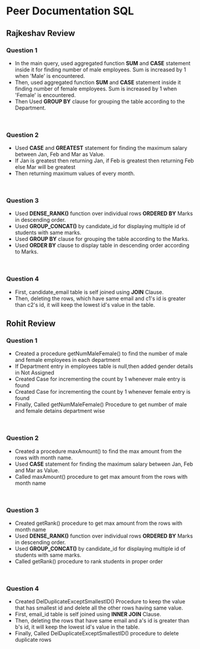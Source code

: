 # Peer Documentation SQL
## Rajkeshav Review

### Question 1
- In the main query, used aggregated function **SUM** and **CASE** statement inside it for finding number of male employees. Sum is increased by 1 when 'Male' is encountered.
- Then, used aggregated function **SUM** and **CASE** statement inside it finding number of female employees. Sum is increased by 1 when 'Female' is encountered.
- Then Used **GROUP BY** clause for grouping the table according to the Department.

<br/>

### Question 2
- Used **CASE** and **GREATEST** statement for finding the maximum salary between Jan, Feb and Mar as Value.
- If Jan is greatest then returning Jan, if Feb is greatest then returning Feb else Mar will be greatest
- Then returning maximum values of every month.

<br/>

### Question 3
- Used **DENSE_RANK()** function over individual rows **ORDERED BY** Marks in descending order.
- Used **GROUP_CONCAT()** by candidate_id for displaying multiple id of students with same marks.
- Used **GROUP BY** clause for grouping the table according to the Marks.
- Used **ORDER BY** clause to display table in descending order according to Marks.

<br/>

### Question 4
- First, candidate_email table is self joined using **JOIN** Clause.
- Then, deleting the rows, which have same email and c1's id is greater than c2's id, it will keep the lowest id's value in the table.


## Rohit Review

### Question 1
 - Created a procedure getNumMaleFemale() to find the number of male and female employees in each department
 - If Department entry in employees table is null,then added gender details in Not Assigned
 - Created Case for incrementing the count by 1 whenever male entry is found
 - Created Case for incrementing the count by 1 whenever female entry is found
 - Finally, Called getNumMaleFemale() Procedure to get number of male and female detains department wise

<br/>

### Question 2
- Created a procedure maxAmount() to find the max amount from the rows with month name.
- Used **CASE** statement for finding the maximum salary between Jan, Feb and Mar as Value.
- Called maxAmount() procedure to get max amount from the rows with month name

<br/>

### Question 3
- Created getRank() procedure to get max amount from the rows with month name
- Used **DENSE_RANK()** function over individual rows **ORDERED BY** Marks in descending order.
- Used **GROUP_CONCAT()** by candidate_id for displaying multiple id of students with same marks.
- Called getRank() procedure to rank students in proper order

<br/>

### Question 4
- Created DelDuplicateExceptSmallestID() Procedure to keep the value that has smallest id and delete all the other rows having same value.
- First, email_id table is self joined using **INNER JOIN** Clause.
- Then, deleting the rows that have same email and a's id is greater than b's id, it will keep the lowest id's value in the table.
- Finally, Called DelDuplicateExceptSmallestID() procedure to delete duplicate rows

<br/>
